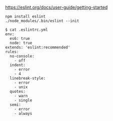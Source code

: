 
https://eslint.org/docs/user-guide/getting-started

```
npm install eslint
./node_modules/.bin/eslint --init
```

```
$ cat .eslintrc.yml 
env:
  es6: true
  node: true
extends: 'eslint:recommended'
rules:
  no-console:
    - off
  indent:
    - error
    - 4
  linebreak-style:
    - error
    - unix
  quotes:
    - warn
    - single
  semi:
    - error
    - always
```
